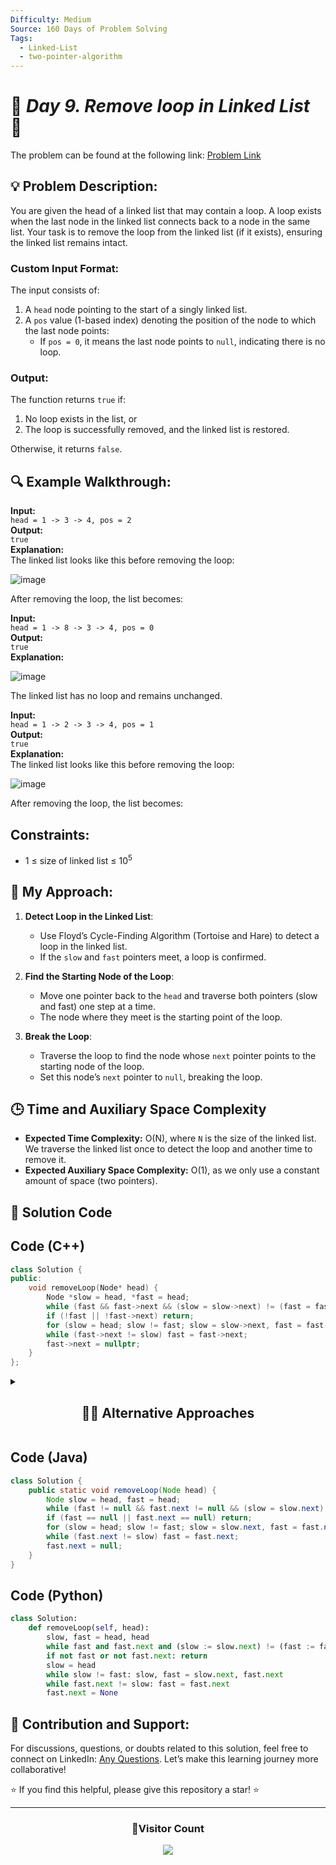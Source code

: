 ```yaml
---
Difficulty: Medium
Source: 160 Days of Problem Solving
Tags:
  - Linked-List
  - two-pointer-algorithm
---
```


# 🚀 _Day 9. Remove loop in Linked List_ 🧠

The problem can be found at the following link: [Problem Link](https://www.geeksforgeeks.org/batch/gfg-160-problems/track/linked-list-gfg-160/problem/remove-loop-in-linked-list)

## 💡 **Problem Description:**

You are given the head of a linked list that may contain a loop. A loop exists when the last node in the linked list connects back to a node in the same list. Your task is to remove the loop from the linked list (if it exists), ensuring the linked list remains intact.

### Custom Input Format:

The input consists of:

1. A `head` node pointing to the start of a singly linked list.
2. A `pos` value (1-based index) denoting the position of the node to which the last node points:
   - If `pos = 0`, it means the last node points to `null`, indicating there is no loop.

### Output:

The function returns `true` if:

1. No loop exists in the list, or
2. The loop is successfully removed, and the linked list is restored.

Otherwise, it returns `false`.

## 🔍 **Example Walkthrough:**

**Input:**  
`head = 1 -> 3 -> 4, pos = 2`  
**Output:**  
`true`  
**Explanation:**  
The linked list looks like this before removing the loop:

![image](https://github.com/user-attachments/assets/47c0bb4b-72ec-4cc2-911e-32061fdc05d1)

After removing the loop, the list becomes:

**Input:**  
`head = 1 -> 8 -> 3 -> 4, pos = 0`  
**Output:**  
`true`  
**Explanation:**

![image](https://github.com/user-attachments/assets/8fab7fdb-e10e-4415-8edf-871794eb5eb8)

The linked list has no loop and remains unchanged.

**Input:**  
`head = 1 -> 2 -> 3 -> 4, pos = 1`  
**Output:**  
`true`  
**Explanation:**  
The linked list looks like this before removing the loop:

![image](https://github.com/user-attachments/assets/98d857f2-fad0-4f50-af27-16c4e651d583)

After removing the loop, the list becomes:

## Constraints:

- 1 ≤ size of linked list ≤ $10^5$

## 🎯 **My Approach:**

1. **Detect Loop in the Linked List**:

   - Use Floyd’s Cycle-Finding Algorithm (Tortoise and Hare) to detect a loop in the linked list.
   - If the `slow` and `fast` pointers meet, a loop is confirmed.

2. **Find the Starting Node of the Loop**:

   - Move one pointer back to the `head` and traverse both pointers (slow and fast) one step at a time.
   - The node where they meet is the starting point of the loop.

3. **Break the Loop**:
   - Traverse the loop to find the node whose `next` pointer points to the starting node of the loop.
   - Set this node’s `next` pointer to `null`, breaking the loop.

## 🕒 **Time and Auxiliary Space Complexity**

- **Expected Time Complexity:** O(N), where `N` is the size of the linked list. We traverse the linked list once to detect the loop and another time to remove it.
- **Expected Auxiliary Space Complexity:** O(1), as we only use a constant amount of space (two pointers).

## 📝 **Solution Code**

## Code (C++)

```cpp
class Solution {
public:
    void removeLoop(Node* head) {
        Node *slow = head, *fast = head;
        while (fast && fast->next && (slow = slow->next) != (fast = fast->next->next));
        if (!fast || !fast->next) return;
        for (slow = head; slow != fast; slow = slow->next, fast = fast->next);
        while (fast->next != slow) fast = fast->next;
        fast->next = nullptr;
    }
};
```

<details>
  <summary><h2 align='center'>👨‍💻 Alternative Approaches</h2></summary>

## Using Hashing

### Approach:

1. Use a hash table (or a set in Python) to keep track of visited nodes.
2. Traverse the linked list:
   - If a node is revisited (i.e., it's already in the hash table), then a loop exists.
   - Break the loop by setting the `next` pointer of the previous node to `null`.
3. If the end of the list is reached without revisiting any node, there is no loop.

**Drawback:** This method uses additional space and is less efficient.

### Complexity:

- **Expected Time Complexity:** O(n), as we traverse each node once and perform constant-time operations to check for presence in the hash table.
- **Expected Auxiliary Space Complexity:** O(n), as we use a hash table to store visited nodes.

## Code (C++)

```cpp
class Solution {
public:
    void removeLoop(Node* head) {
        std::unordered_set<Node*> visited;
        Node* prev = nullptr;
        while (head) {
            // If the node is already visited, break the loop
            if (visited.find(head) != visited.end()) {
                prev->next = nullptr;
                break;
            }
            visited.insert(head);  // Mark the current node as visited
            prev = head;
            head = head->next;
        }
    }
};
```

## Code (Java)

```java
import java.util.HashSet;

class Solution {
    public static void removeLoop(Node head) {
        HashSet<Node> visited = new HashSet<>();
        Node prev = null;

        while (head != null) {
            // If the node is already visited, break the loop
            if (visited.contains(head)) {
                prev.next = null;
                break;
            }
            visited.add(head);  // Mark the current node as visited
            prev = head;
            head = head.next;
        }
    }
}
```

## Code (Python)

```python
class Solution:
    def removeLoop(self, head):
        visited = set()
        prev = None

        while head:
            # If the node is already visited, break the loop
            if head in visited:
                prev.next = None
                break
            visited.add(head)  # Mark the current node as visited
            prev = head
            head = head.next
```

This **hashing-based approach** is simple to implement but less space-efficient compared to the Floyd’s cycle detection method.

</details>

## Code (Java)

```java
class Solution {
    public static void removeLoop(Node head) {
        Node slow = head, fast = head;
        while (fast != null && fast.next != null && (slow = slow.next) != (fast = fast.next.next));
        if (fast == null || fast.next == null) return;
        for (slow = head; slow != fast; slow = slow.next, fast = fast.next);
        while (fast.next != slow) fast = fast.next;
        fast.next = null;
    }
}
```

## Code (Python)

```python
class Solution:
    def removeLoop(self, head):
        slow, fast = head, head
        while fast and fast.next and (slow := slow.next) != (fast := fast.next.next): pass
        if not fast or not fast.next: return
        slow = head
        while slow != fast: slow, fast = slow.next, fast.next
        while fast.next != slow: fast = fast.next
        fast.next = None
```

## 🎯 **Contribution and Support:**

For discussions, questions, or doubts related to this solution, feel free to connect on LinkedIn: [Any Questions](https://www.linkedin.com/in/patel-hetkumar-sandipbhai-8b110525a/). Let’s make this learning journey more collaborative!

⭐ If you find this helpful, please give this repository a star! ⭐

---

<div align="center">
  <h3><b>📍Visitor Count</b></h3>
</div>

<p align="center">
  <img src="https://profile-counter.glitch.me/Hunterdii/count.svg" />
</p>
